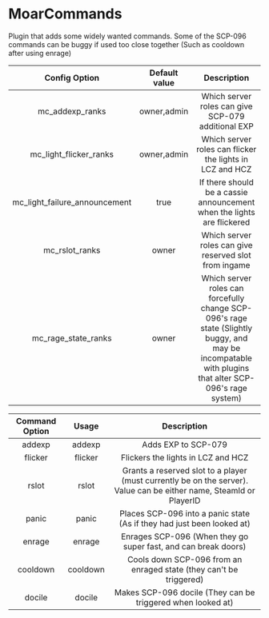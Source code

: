 # MoarCommands

Plugin that adds some widely wanted commands.
Some of the SCP-096 commands can be buggy if used too close together (Such as cooldown after using enrage)

| Config Option | Default value | Description  |
|:-------------:|:---------------:|:---------------:|
| mc_addexp_ranks | owner,admin | Which server roles can give SCP-079 additional EXP |
| mc_light_flicker_ranks | owner,admin | Which server roles can flicker the lights in LCZ and HCZ |
| mc_light_failure_announcement | true | If there should be a cassie announcement when the lights are flickered |
| mc_rslot_ranks | owner | Which server roles can give reserved slot from ingame |
| mc_rage_state_ranks | owner | Which server roles can forcefully change SCP-096's rage state (Slightly buggy, and may be incompatable with plugins that alter SCP-096's rage system) |

| Command Option | Usage | Description |
|:-------------:|:---------------:|:---------------:|
| addexp | addexp <Value> | Adds EXP to SCP-079 |
| flicker | flicker | Flickers the lights in LCZ and HCZ |
| rslot | rslot <Value> | Grants a reserved slot to a player (must currently be on the server). Value can be either name, SteamId or PlayerID |
| panic | panic | Places SCP-096 into a panic state (As if they had just been looked at) |
| enrage | enrage | Enrages SCP-096 (When they go super fast, and can break doors) |
| cooldown | cooldown | Cools down SCP-096 from an enraged state (they can't be triggered) |
| docile | docile | Makes SCP-096 docile (They can be triggered when looked at) |